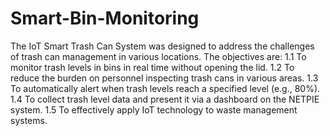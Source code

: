 # Smart-Bin-Monitoring
The IoT Smart Trash Can System was designed to address the challenges of trash can management in various locations. The objectives are:
1.1 To monitor trash levels in bins in real time without opening the lid.
1.2 To reduce the burden on personnel inspecting trash cans in various areas.
1.3 To automatically alert when trash levels reach a specified level (e.g., 80%).
1.4 To collect trash level data and present it via a dashboard on the NETPIE system.
1.5 To effectively apply IoT technology to waste management systems.

